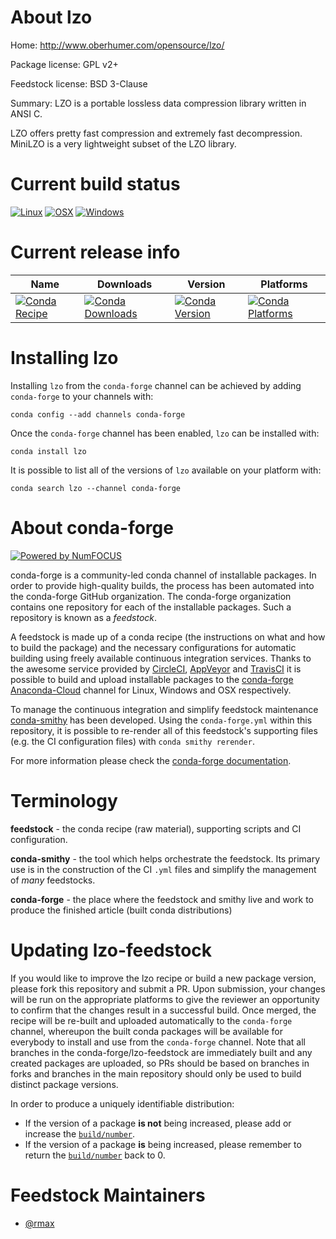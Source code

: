 <!--
# -*- mode: jinja -*-
-->

About lzo
=========

Home: http://www.oberhumer.com/opensource/lzo/

Package license: GPL v2+

Feedstock license: BSD 3-Clause

Summary: LZO is a portable lossless data compression library written in ANSI C.

LZO offers pretty fast compression and extremely fast decompression.
MiniLZO is a very lightweight subset of the LZO library.


Current build status
====================

[![Linux](https://img.shields.io/circleci/project/github/conda-forge/lzo-feedstock/master.svg?label=Linux)](https://circleci.com/gh/conda-forge/lzo-feedstock)
[![OSX](https://img.shields.io/travis/conda-forge/lzo-feedstock/master.svg?label=macOS)](https://travis-ci.org/conda-forge/lzo-feedstock)
[![Windows](https://img.shields.io/appveyor/ci/conda-forge/lzo-feedstock/master.svg?label=Windows)](https://ci.appveyor.com/project/conda-forge/lzo-feedstock/branch/master)

Current release info
====================

| Name | Downloads | Version | Platforms |
| --- | --- | --- | --- |
| [![Conda Recipe](https://img.shields.io/badge/recipe-lzo-green.svg)](https://anaconda.org/conda-forge/lzo) | [![Conda Downloads](https://img.shields.io/conda/dn/conda-forge/lzo.svg)](https://anaconda.org/conda-forge/lzo) | [![Conda Version](https://img.shields.io/conda/vn/conda-forge/lzo.svg)](https://anaconda.org/conda-forge/lzo) | [![Conda Platforms](https://img.shields.io/conda/pn/conda-forge/lzo.svg)](https://anaconda.org/conda-forge/lzo) |

Installing lzo
==============

Installing `lzo` from the `conda-forge` channel can be achieved by adding `conda-forge` to your channels with:

```
conda config --add channels conda-forge
```

Once the `conda-forge` channel has been enabled, `lzo` can be installed with:

```
conda install lzo
```

It is possible to list all of the versions of `lzo` available on your platform with:

```
conda search lzo --channel conda-forge
```


About conda-forge
=================

[![Powered by NumFOCUS](https://img.shields.io/badge/powered%20by-NumFOCUS-orange.svg?style=flat&colorA=E1523D&colorB=007D8A)](http://numfocus.org)

conda-forge is a community-led conda channel of installable packages.
In order to provide high-quality builds, the process has been automated into the
conda-forge GitHub organization. The conda-forge organization contains one repository
for each of the installable packages. Such a repository is known as a *feedstock*.

A feedstock is made up of a conda recipe (the instructions on what and how to build
the package) and the necessary configurations for automatic building using freely
available continuous integration services. Thanks to the awesome service provided by
[CircleCI](https://circleci.com/), [AppVeyor](https://www.appveyor.com/)
and [TravisCI](https://travis-ci.org/) it is possible to build and upload installable
packages to the [conda-forge](https://anaconda.org/conda-forge)
[Anaconda-Cloud](https://anaconda.org/) channel for Linux, Windows and OSX respectively.

To manage the continuous integration and simplify feedstock maintenance
[conda-smithy](https://github.com/conda-forge/conda-smithy) has been developed.
Using the ``conda-forge.yml`` within this repository, it is possible to re-render all of
this feedstock's supporting files (e.g. the CI configuration files) with ``conda smithy rerender``.

For more information please check the [conda-forge documentation](https://conda-forge.org/docs/).

Terminology
===========

**feedstock** - the conda recipe (raw material), supporting scripts and CI configuration.

**conda-smithy** - the tool which helps orchestrate the feedstock.
                   Its primary use is in the construction of the CI ``.yml`` files
                   and simplify the management of *many* feedstocks.

**conda-forge** - the place where the feedstock and smithy live and work to
                  produce the finished article (built conda distributions)


Updating lzo-feedstock
======================

If you would like to improve the lzo recipe or build a new
package version, please fork this repository and submit a PR. Upon submission,
your changes will be run on the appropriate platforms to give the reviewer an
opportunity to confirm that the changes result in a successful build. Once
merged, the recipe will be re-built and uploaded automatically to the
`conda-forge` channel, whereupon the built conda packages will be available for
everybody to install and use from the `conda-forge` channel.
Note that all branches in the conda-forge/lzo-feedstock are
immediately built and any created packages are uploaded, so PRs should be based
on branches in forks and branches in the main repository should only be used to
build distinct package versions.

In order to produce a uniquely identifiable distribution:
 * If the version of a package **is not** being increased, please add or increase
   the [``build/number``](https://conda.io/docs/user-guide/tasks/build-packages/define-metadata.html#build-number-and-string).
 * If the version of a package **is** being increased, please remember to return
   the [``build/number``](https://conda.io/docs/user-guide/tasks/build-packages/define-metadata.html#build-number-and-string)
   back to 0.

Feedstock Maintainers
=====================

* [@rmax](https://github.com/rmax/)

